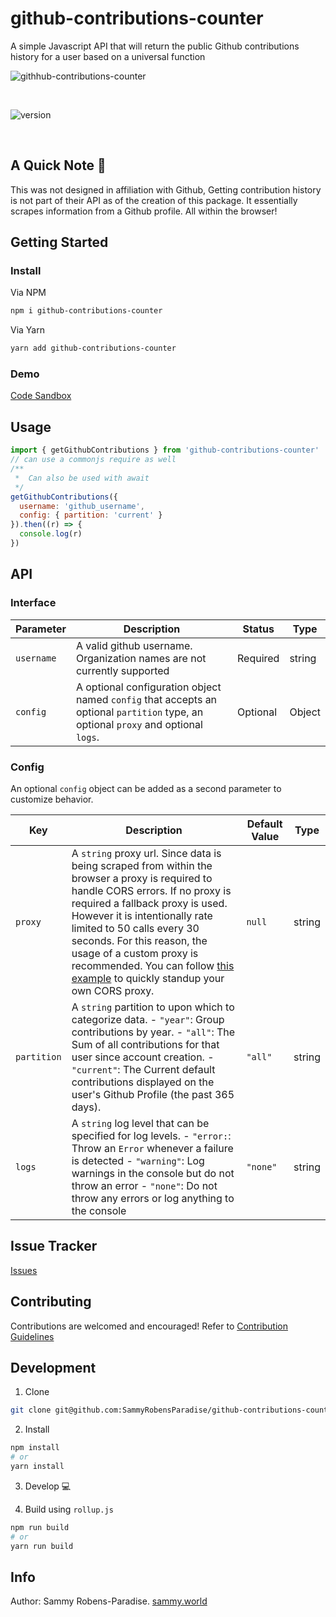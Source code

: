 # github-contributions-counter

A simple Javascript API that will return the public Github contributions history for a user based on a universal function

![githhub-contributions-counter](https://i.ibb.co/tq8VpG9/github-contributions-counter-logo.png)

<br>

![version](https://img.shields.io/npm/v/github-contributions-counter?style=for-the-badge)

<br>

## A Quick Note 👀

This was not designed in affiliation with Github, Getting contribution history is not part of their API as of the creation of this package. It essentially scrapes information from a Github profile. All within the browser!

## Getting Started

### Install

Via NPM

```bash
npm i github-contributions-counter
```

Via Yarn

```bash
yarn add github-contributions-counter
```

### Demo

[Code Sandbox](https://codesandbox.io/s/github-contributions-counter-2x0ev?file=/index.html)

## Usage

```jsx
import { getGithubContributions } from 'github-contributions-counter'
// can use a commonjs require as well
/**
 *  Can also be used with await
 */
getGithubContributions({
  username: 'github_username',
  config: { partition: 'current' }
}).then((r) => {
  console.log(r)
})
```

## API

### Interface

| Parameter | Description | Status | Type |
| --- | --- | --- | --- |
| `username` | A valid github username. Organization names are not currently supported | Required | string |
| `config` | A optional configuration object named `config` that accepts an optional `partition` type, an optional `proxy` and optional `logs`. | Optional | Object |

### Config

An optional `config` object can be added as a second parameter to customize behavior.

| Key | Description | Default Value | Type |
| --- | --- | --- | --- |
| `proxy` | A `string` proxy url. Since data is being scraped from within the browser a proxy is required to handle CORS errors. If no proxy is required a fallback proxy is used. However it is intentionally rate limited to 50 calls every 30 seconds. For this reason, the usage of a custom proxy is recommended. You can follow [this example](https://github.com/Rob--W/cors-anywhere) to quickly standup your own CORS proxy. | `null` | string |
| `partition` | A `string` partition to upon which to categorize data. - `"year"`: Group contributions by year. - `"all"`: The Sum of all contributions for that user since account creation. - `"current"`: The Current default contributions displayed on the user's Github Profile (the past 365 days). | `"all"` | string |
| `logs` | A `string` log level that can be specified for log levels. - `"error:`: Throw an `Error` whenever a failure is detected - `"warning"`: Log warnings in the console but do not throw an error - `"none"`: Do not throw any errors or log anything to the console | `"none"` | string |

## Issue Tracker

[Issues](https://github.com/SammyRobensParadise/github-contributions-counter/issues)

## Contributing

Contributions are welcomed and encouraged! Refer to [Contribution Guidelines](docs/CONTRIBUTING.md)

## Development

1. Clone

```bash
git clone git@github.com:SammyRobensParadise/github-contributions-counter.git
```

2. Install

```bash
npm install
# or
yarn install
```

3. Develop 💻

4. Build using `rollup.js`

```bash
npm run build
# or
yarn run build
```

## Info

Author: Sammy Robens-Paradise. [sammy.world](https://sammy.world)
